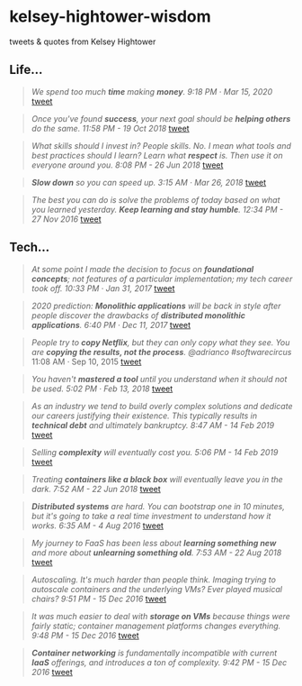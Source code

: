 # kelsey-hightower-wisdom
tweets &amp; quotes from Kelsey Hightower

## Life...

> *We spend too much **time** making **money**. 9:18 PM · Mar 15, 2020* [tweet](https://twitter.com/kelseyhightower/status/1239269690137915392) 

> *Once you've found **success**, your next goal should be **helping others** do the same. 11:58 PM - 19 Oct 2018* [tweet](https://twitter.com/kelseyhightower/status/1053389901117325312)

> *What skills should I invest in? People skills. No. I mean what tools and best practices should I learn? Learn what **respect** is. Then use it on everyone around you. 8:08 PM - 26 Jun 2018* [tweet](https://twitter.com/kelseyhightower/status/1011808350529622016)

> ***Slow down** so you can speed up. 3:15 AM · Mar 26, 2018* [tweet](https://twitter.com/kelseyhightower/status/978062925972758529)

> *The best you can do is solve the problems of today based on what you learned yesterday. **Keep learning and stay humble**.
12:34 PM - 27 Nov 2016* [tweet](https://twitter.com/kelseyhightower/status/802973791059988480)




## Tech...

> *At some point I made the decision to focus on **foundational concepts**; not features of a particular implementation; my tech career took off. 10:33 PM · Jan 31, 2017* [tweet](https://twitter.com/kelseyhightower/status/826528907381739520)

> *2020 prediction: **Monolithic applications** will be back in style after people discover the drawbacks of **distributed monolithic applications**. 6:40 PM · Dec 11, 2017* [tweet](https://twitter.com/kelseyhightower/status/940259898331238402)

> *People try to **copy Netflix**, but they can only copy what they see. You are **copying the results, not the process**. @adrianco
 #softwarecircus* 11:08 AM · Sep 10, 2015 [tweet](https://twitter.com/kelseyhightower/status/641886057391345664)

> *You haven't **mastered a tool** until you understand when it should not be used. 5:02 PM · Feb 13, 2018* [tweet](https://twitter.com/kelseyhightower/status/963428093292457984)

> *As an industry we tend to build overly complex solutions and dedicate our careers justifying their existence. This typically results in **technical debt** and ultimately bankruptcy. 8:47 AM - 14 Feb 2019* [tweet](https://twitter.com/kelseyhightower/status/1096088567170748416)

> *Selling **complexity** will eventually cost you. 5:06 PM - 14 Feb 2019* [tweet](https://twitter.com/kelseyhightower/status/1096063242672074753)

> *Treating **containers like a black box** will eventually leave you in the dark. 7:52 AM - 22 Jun 2018* [tweet](https://twitter.com/kelseyhightower/status/1010173688900014080)

> ***Distributed systems** are hard. You can bootstrap one in 10 minutes, but it's going to take a real time investment to understand how it works. 6:35 AM - 4 Aug 2016* [tweet](https://twitter.com/kelseyhightower/status/761193812836229120)

> *My journey to FaaS has been less about **learning something new** and more about **unlearning something old**.
7:53 AM - 22 Aug 2018* [tweet](https://twitter.com/kelseyhightower/status/1032279551278116866)

> *Autoscaling. It's much harder than people think. Imaging trying to autoscale containers and the underlying VMs? Ever played musical chairs? 9:51 PM - 15 Dec 2016* [tweet](https://twitter.com/kelseyhightower/status/809637147103723521)

> *It was much easier to deal with **storage on VMs** because things were fairly static; container management platforms changes everything. 9:48 PM - 15 Dec 2016* [tweet](https://twitter.com/kelseyhightower/status/809636364085903360)

> ***Container networking** is fundamentally incompatible with current **IaaS** offerings, and introduces a ton of complexity.
9:42 PM - 15 Dec 2016* [tweet](https://twitter.com/kelseyhightower/status/809634759550767104)




